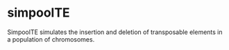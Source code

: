 # simpoolTE
SimpoolTE simulates the insertion and deletion of transposable elements in a population of chromosomes.
